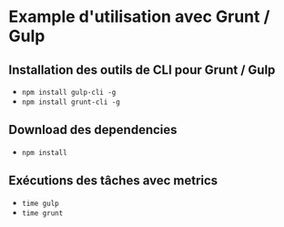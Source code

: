 # Example d'utilisation avec Grunt / Gulp

## Installation des outils de CLI pour Grunt / Gulp
- `npm install gulp-cli -g`
- `npm install grunt-cli -g`

## Download des dependencies
- `npm install`

## Exécutions des tâches avec metrics
- `time gulp`
- `time grunt`
